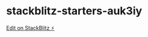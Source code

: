 # stackblitz-starters-auk3iy

[Edit on StackBlitz ⚡️](https://stackblitz.com/edit/stackblitz-starters-auk3iy)